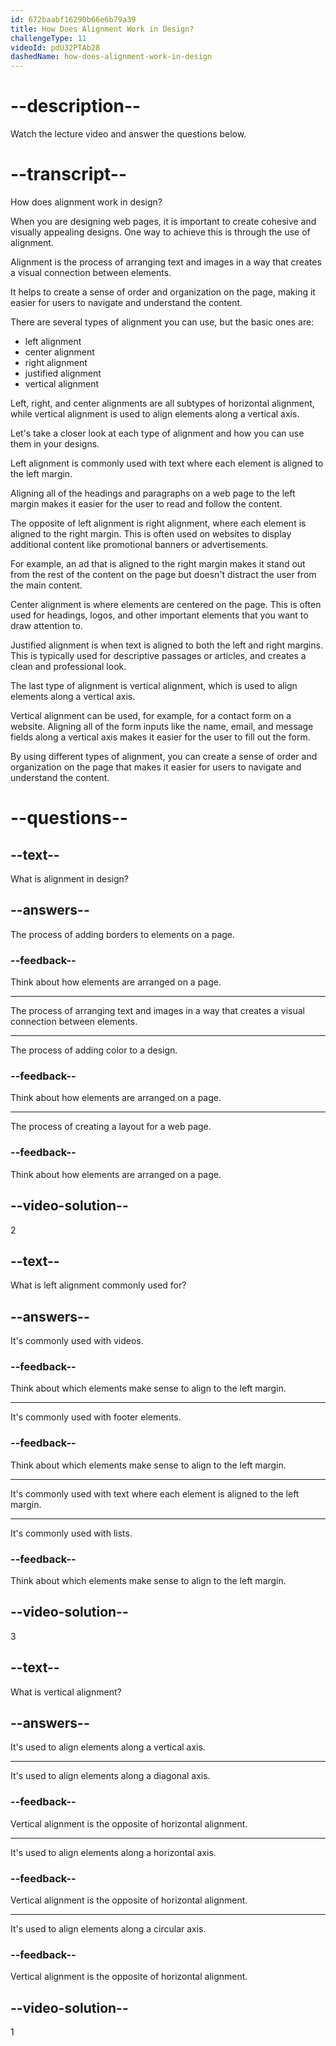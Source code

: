 ```yaml
---
id: 672baabf16290b66e6b79a39
title: How Does Alignment Work in Design?
challengeType: 11
videoId: pdU32PTAb28
dashedName: how-does-alignment-work-in-design
---
```


# --description--

Watch the lecture video and answer the questions below.

# --transcript--

How does alignment work in design?

When you are designing web pages, it is important to create cohesive and visually appealing designs. One way to achieve this is through the use of alignment.

Alignment is the process of arranging text and images in a way that creates a visual connection between elements.

It helps to create a sense of order and organization on the page, making it easier for users to navigate and understand the content.

There are several types of alignment you can use, but the basic ones are:

- left alignment
- center alignment
- right alignment
- justified alignment
- vertical alignment

Left, right, and center alignments are all subtypes of horizontal alignment, while vertical alignment is used to align elements along a vertical axis.

Let's take a closer look at each type of alignment and how you can use them in your designs.

Left alignment is commonly used with text where each element is aligned to the left margin.

Aligning all of the headings and paragraphs on a web page to the left margin makes it easier for the user to read and follow the content.

The opposite of left alignment is right alignment, where each element is aligned to the right margin. This is often used on websites to display additional content like promotional banners or advertisements.

For example, an ad that is aligned to the right margin makes it stand out from the rest of the content on the page but doesn't distract the user from the main content.

Center alignment is where elements are centered on the page. This is often used for headings, logos, and other important elements that you want to draw attention to.

Justified alignment is when text is aligned to both the left and right margins. This is typically used for descriptive passages or articles, and creates a clean and professional look.

The last type of alignment is vertical alignment, which is used to align elements along a vertical axis.

Vertical alignment can be used, for example, for a contact form on a website. Aligning all of the form inputs like the name, email, and message fields along a vertical axis makes it easier for the user to fill out the form.

By using different types of alignment, you can create a sense of order and organization on the page that makes it easier for users to navigate and understand the content.

# --questions--

## --text--

What is alignment in design?

## --answers--

The process of adding borders to elements on a page.

### --feedback--

Think about how elements are arranged on a page.

---

The process of arranging text and images in a way that creates a visual connection between elements.

---

The process of adding color to a design.

### --feedback--

Think about how elements are arranged on a page.

---

The process of creating a layout for a web page.

### --feedback--

Think about how elements are arranged on a page.

## --video-solution--

2

## --text--

What is left alignment commonly used for?

## --answers--

It's commonly used with videos.

### --feedback--

Think about which elements make sense to align to the left margin.

---

It's commonly used with footer elements.

### --feedback--

Think about which elements make sense to align to the left margin.

---

It's commonly used with text where each element is aligned to the left margin.

---

It's commonly used with lists.

### --feedback--

Think about which elements make sense to align to the left margin.

## --video-solution--

3

## --text--

What is vertical alignment?

## --answers--

It's used to align elements along a vertical axis.

---

It's used to align elements along a diagonal axis.

### --feedback--

Vertical alignment is the opposite of horizontal alignment.

---

It's used to align elements along a horizontal axis.

### --feedback--

Vertical alignment is the opposite of horizontal alignment.

---

It's used to align elements along a circular axis.

### --feedback--

Vertical alignment is the opposite of horizontal alignment.

## --video-solution--

1
